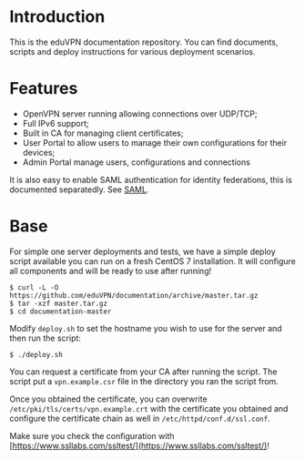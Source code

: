 # Introduction

This is the eduVPN documentation repository. You can find documents, scripts
and deploy instructions for various deployment scenarios.

# Features

- OpenVPN server running allowing connections over UDP/TCP;
- Full IPv6 support;
- Built in CA for managing client certificates;
- User Portal to allow users to manage their own configurations for their 
  devices;
- Admin Portal manage users, configurations and connections

It is also easy to enable SAML authentication for identity federations, this is
documented separatedly. See [SAML](SAML.md).

# Base

For simple one server deployments and tests, we have a simple deploy script 
available you can run on a fresh CentOS 7 installation. It will configure all
components and will be ready to use after running!

    $ curl -L -O https://github.com/eduVPN/documentation/archive/master.tar.gz
    $ tar -xzf master.tar.gz
    $ cd documentation-master

Modify `deploy.sh` to set the hostname you wish to use for the server and then
run the script:

    $ ./deploy.sh

You can request a certificate from your CA after running the script. The script
put a `vpn.example.csr` file in the directory you ran the script from.

Once you obtained the certificate, you can overwrite 
`/etc/pki/tls/certs/vpn.example.crt` with the certificate you obtained and 
configure the certificate chain as well in `/etc/httpd/conf.d/ssl.conf`.

Make sure you check the configuration with 
[https://www.ssllabs.com/ssltest/](https://www.ssllabs.com/ssltest/)!
